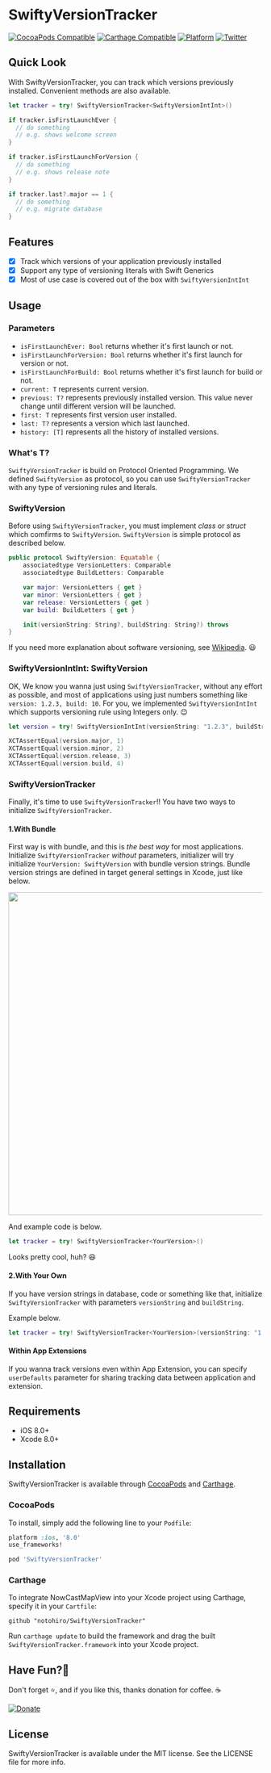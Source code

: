 # SwiftyVersionTracker

[![CocoaPods Compatible](https://img.shields.io/cocoapods/v/SwiftyVersionTracker.svg)](https://img.shields.io/cocoapods/v/SwiftyVersionTracker.svg)
[![Carthage Compatible](https://img.shields.io/badge/Carthage-compatible-4BC51D.svg?style=flat)](https://github.com/Carthage/Carthage)
[![Platform](https://img.shields.io/cocoapods/p/NowCastMapView.svg?style=flat)](http://cocoapods.org/pods/NowCastMapView)
[![Twitter](https://img.shields.io/badge/twitter-@notohiro-blue.svg?style=flat)](http://twitter.com/notohiro)

## Quick Look
With SwiftyVersionTracker, you can track which versions previously installed. Convenient methods are also available.

```Swift
let tracker = try! SwiftyVersionTracker<SwiftyVersionIntInt>()

if tracker.isFirstLaunchEver {
  // do something
  // e.g. shows welcome screen
}

if tracker.isFirstLaunchForVersion {
  // do something
  // e.g. shows release note
}

if tracker.last?.major == 1 {
  // do something
  // e.g. migrate database
}
```

## Features

- [x] Track which versions of your application previously installed
- [x] Support any type of versioning literals with Swift Generics
- [x] Most of use case is covered out of the box with `SwiftyVersionIntInt`

## Usage

### Parameters

- `isFirstLaunchEver: Bool` returns whether it's first launch or not.
- `isFirstLaunchForVersion: Bool` returns whether it's first launch for version or not.
- `isFirstLaunchForBuild: Bool` returns whether it's first launch for build or not.
- `current: T` represents current version.
- `previous: T?` represents previously installed version. This value never change until different version will be launched.
- `first: T` represents first version user installed.
- `last: T?` represents a version which last launched.
- `history: [T]` represents all the history of installed versions.

### What's T?

`SwiftyVersionTracker` is build on Protocol Oriented Programming. We defined `SwiftyVersion` as protocol, so you can use `SwiftyVersionTracker` with any type of versioning rules and literals.

### SwiftyVersion

Before using `SwiftyVersionTracker`, you must implement _class_ or _struct_ which comfirms to `SwiftyVersion`. `SwiftyVersion` is simple protocol as described below.

```Swift
public protocol SwiftyVersion: Equatable {
	associatedtype VersionLetters: Comparable
	associatedtype BuildLetters: Comparable

	var major: VersionLetters { get }
	var minor: VersionLetters { get }
	var release: VersionLetters { get }
	var build: BuildLetters { get }

	init(versionString: String?, buildString: String?) throws
}
```
If you need more explanation about software versioning, see [Wikipedia](https://en.wikipedia.org/wiki/Software_versioning). 😃

### SwiftyVersionIntInt: SwiftyVersion

OK, We know you wanna just using `SwiftyVersionTracker`, without any effort as possible, and most of applications using just numbers something like `version: 1.2.3, build: 10`. For you, we implemented `SwiftyVersionIntInt` which supports versioning rule using Integers only. 😉

```Swift
let version = try! SwiftyVersionIntInt(versionString: "1.2.3", buildString: "4")

XCTAssertEqual(version.major, 1)
XCTAssertEqual(version.minor, 2)
XCTAssertEqual(version.release, 3)
XCTAssertEqual(version.build, 4)
```

### SwiftyVersionTracker

Finally, it's time to use `SwiftyVersionTracker`!! You have two ways to initialize `SwiftyVersionTracker`.

#### 1.With Bundle

First way is with bundle, and this is _the best way_ for most applications. Initialize `SwiftyVersionTracker` _without_ parameters, initializer will try initialize `YourVersion: SwiftyVersion`
with bundle version strings. Bundle version strings are defined in target general settings in Xcode, just like below.

<img src="https://raw.githubusercontent.com/notohiro/SwiftyVersionTracker/master/VersionStrings.png" width="640">

And example code is below.

```Swift
let tracker = try! SwiftyVersionTracker<YourVersion>()
```
Looks pretty cool, huh? 😆

#### 2.With Your Own

If you have version strings in database, code or something like that, initialize `SwiftyVersionTracker` with parameters `versionString` and `buildString`.

Example below.

```Swift
let tracker = try! SwiftyVersionTracker<YourVersion>(versionString: "1.2.3", buildString: "a123")
```

#### Within App Extensions

If you wanna track versions even within App Extension, you can specify `userDefaults` parameter for sharing tracking data between application and extension.

## Requirements

- iOS 8.0+
- Xcode 8.0+

## Installation

SwiftyVersionTracker is available through [CocoaPods](http://cocoapods.org) and [Carthage](https://github.com/Carthage/Carthage).

### CocoaPods

To install, simply add the following line to your `Podfile`:

```ruby
platform :ios, '8.0'
use_frameworks!

pod 'SwiftyVersionTracker'
```

### Carthage

To integrate NowCastMapView into your Xcode project using Carthage, specify it in your `Cartfile`:

```ogdl
github "notohiro/SwiftyVersionTracker"
```

Run `carthage update` to build the framework and drag the built `SwiftyVersionTracker.framework` into your Xcode project.

## Have Fun?🎉

Don't forget ⭐️, and if you like this, thanks donation for coffee. ☕️

[![Donate](https://img.shields.io/badge/Donate-PayPal-green.svg)](https://www.paypal.com/cgi-bin/webscr?cmd=_donations&business=notohiro%40gmail%2ecom&lc=CZ&item_name=Hiroshi%20Noto&no_note=0&currency_code=USD&bn=PP%2dDonationsBF%3abtn_donate_LG%2egif%3aNonHostedGuest)

## License

SwiftyVersionTracker is available under the MIT license. See the LICENSE file for more info.
